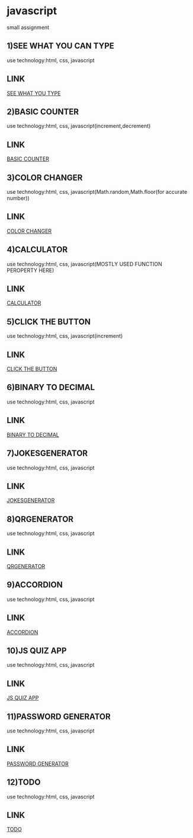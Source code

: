 # javascript
small assignment
## 1)SEE WHAT YOU CAN TYPE

use technology:html, css, javascript

## LINK
[SEE WHAT YOU TYPE](https://nd1seewhatyoutype.netlify.app/)

## 2)BASIC COUNTER
use technology:html, css, javascript(increment,decrement)

## LINK
[BASIC COUNTER ](https://nd2basiccounter.netlify.app/)

## 3)COLOR CHANGER
use technology:html, css, javascript(Math.random,Math.floor(for accurate number))

## LINK
[COLOR CHANGER ](https://nd3colorchanger.netlify.app/)

## 4)CALCULATOR
use technology:html, css, javascript(MOSTLY USED FUNCTION PEROPERTY HERE)

## LINK
[CALCULATOR ](https://nd4calculator.netlify.app/)

## 5)CLICK THE BUTTON
use technology:html, css, javascript(increment)

## LINK
[CLICK THE BUTTON](https://nd-5-clickthebutton.netlify.app/)

## 6)BINARY TO DECIMAL 
use technology:html, css, javascript

## LINK
[BINARY TO DECIMAL](https://nd-6-binary2decimal.netlify.app/)

## 7)JOKESGENERATOR
use technology:html, css, javascript

## LINK
[JOKESGENERATOR](https://nd-7-jokegenerator.netlify.app/)

## 8)QRGENERATOR
use technology:html, css, javascript

## LINK
[QRGENERATOR](https://nd-8-qrgenerator.netlify.app/)

## 9)ACCORDION
use technology:html, css, javascript

## LINK
[ACCORDION](https://nd-9-accordion.netlify.app/)

## 10)JS QUIZ APP
use technology:html, css, javascript

## LINK
[JS QUIZ APP](https://nd-10-jsquizapp.netlify.app/)

## 11)PASSWORD GENERATOR
use technology:html, css, javascript

## LINK
[PASSWORD GENERATOR](https://nd-11-passwordgenerator.netlify.app/)

## 12)TODO
use technology:html, css, javascript

## LINK
[TODO](https://nd-11-todo.netlify.app/)

